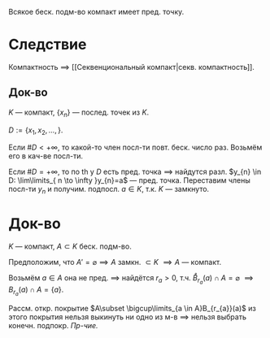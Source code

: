 Всякое беск. подм-во компакт имеет пред. точку.
# Следствие

Компактность $\implies$ [[Секвенциональный компакт|секв. компактность]].
## Док-во

$K$ — компакт, $\{ x_{n} \}$ — послед. точек из $K$.

$D:=\{ x_{1}, x_{2},\dots, \}$.

Если $\#D<+\infty$, то какой-то член посл-ти повт. беск. число раз. Возьмём его в кач-ве посл-ти.

Если $\#D=+\infty$, то по th у $D$ есть пред. точка $\implies$ найдутся разл. $y_{n} \in D: \lim\limits_{ n \to \infty }y_{n}=a$ — пред. точка. Переставим члены посл-ти $y_{n}$ и получим. подпосл. $a \in K$, т.к. $K$ — замкнуто.
# Док-во

$K$ — компакт, $A\subset K$ беск. подм-во.

Предположим, что $A'=\varnothing\implies A$ замкн. $\subset K$ $\implies A$ — компакт.

Возьмём $a \in A$ она не пред. $\implies$ найдётся $r_{a}>0$, т.ч. $\mathring B_{r_{a}}(a)\cap A=\varnothing$ $\implies B_{r_{a}}(a)\cap A=\{ a \}$.

Рассм. откр. покрытие $A\subset \bigcup\limits_{a \in A}B_{r_{a}}(a)$ из этого покрытия нельзя выкинуть ни одно из м-в $\implies$ нельзя выбрать конечн. подпокр. *Пр-чие.*